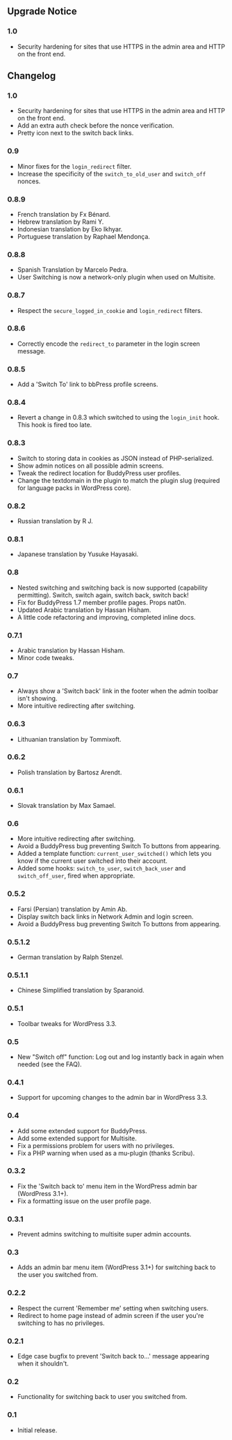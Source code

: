 
## Upgrade Notice ##

### 1.0 ###

* Security hardening for sites that use HTTPS in the admin area and HTTP on the front end.

## Changelog ##

### 1.0 ###

* Security hardening for sites that use HTTPS in the admin area and HTTP on the front end.
* Add an extra auth check before the nonce verification.
* Pretty icon next to the switch back links.

### 0.9 ###

* Minor fixes for the `login_redirect` filter.
* Increase the specificity of the `switch_to_old_user` and `switch_off` nonces.

### 0.8.9 ###
* French translation by Fx Bénard.
* Hebrew translation by Rami Y.
* Indonesian translation by Eko Ikhyar.
* Portuguese translation by Raphael Mendonça.

### 0.8.8 ###
* Spanish Translation by Marcelo Pedra.
* User Switching is now a network-only plugin when used on Multisite.

### 0.8.7 ###
* Respect the `secure_logged_in_cookie` and `login_redirect` filters.

### 0.8.6 ###
* Correctly encode the `redirect_to` parameter in the login screen message.

### 0.8.5 ###
* Add a 'Switch To' link to bbPress profile screens.

### 0.8.4 ###
* Revert a change in 0.8.3 which switched to using the `login_init` hook. This hook is fired too late.

### 0.8.3 ###
* Switch to storing data in cookies as JSON instead of PHP-serialized.
* Show admin notices on all possible admin screens.
* Tweak the redirect location for BuddyPress user profiles.
* Change the textdomain in the plugin to match the plugin slug (required for language packs in WordPress core).

### 0.8.2 ###
* Russian translation by R J.

### 0.8.1 ###
* Japanese translation by Yusuke Hayasaki.

### 0.8 ###
* Nested switching and switching back is now supported (capability permitting). Switch, switch again, switch back, switch back!
* Fix for BuddyPress 1.7 member profile pages. Props nat0n.
* Updated Arabic translation by Hassan Hisham.
* A little code refactoring and improving, completed inline docs.

### 0.7.1 ###
* Arabic translation by Hassan Hisham.
* Minor code tweaks.

### 0.7 ###
* Always show a 'Switch back' link in the footer when the admin toolbar isn't showing.
* More intuitive redirecting after switching.

### 0.6.3 ###
* Lithuanian translation by Tommixoft.

### 0.6.2 ###
* Polish translation by Bartosz Arendt.

### 0.6.1 ###
* Slovak translation by Max Samael.

### 0.6 ###
* More intuitive redirecting after switching.
* Avoid a BuddyPress bug preventing Switch To buttons from appearing.
* Added a template function: `current_user_switched()` which lets you know if the current user switched into their account.
* Added some hooks: `switch_to_user`, `switch_back_user` and `switch_off_user`, fired when appropriate.

### 0.5.2 ###
* Farsi (Persian) translation by Amin Ab.
* Display switch back links in Network Admin and login screen.
* Avoid a BuddyPress bug preventing Switch To buttons from appearing.

### 0.5.1.2 ###
* German translation by Ralph Stenzel.

### 0.5.1.1 ###
* Chinese Simplified translation by Sparanoid.

### 0.5.1 ###
* Toolbar tweaks for WordPress 3.3.

### 0.5 ###
* New "Switch off" function: Log out and log instantly back in again when needed (see the FAQ).

### 0.4.1 ###
* Support for upcoming changes to the admin bar in WordPress 3.3.

### 0.4 ###
* Add some extended support for BuddyPress.
* Add some extended support for Multisite.
* Fix a permissions problem for users with no privileges.
* Fix a PHP warning when used as a mu-plugin (thanks Scribu).

### 0.3.2 ###
* Fix the 'Switch back to' menu item in the WordPress admin bar (WordPress 3.1+).
* Fix a formatting issue on the user profile page.

### 0.3.1 ###
* Prevent admins switching to multisite super admin accounts.

### 0.3 ###
* Adds an admin bar menu item (WordPress 3.1+) for switching back to the user you switched from.

### 0.2.2 ###
* Respect the current 'Remember me' setting when switching users.
* Redirect to home page instead of admin screen if the user you're switching to has no privileges.

### 0.2.1 ###
* Edge case bugfix to prevent 'Switch back to...' message appearing when it shouldn't.

### 0.2 ###
* Functionality for switching back to user you switched from.

### 0.1 ###
* Initial release.
